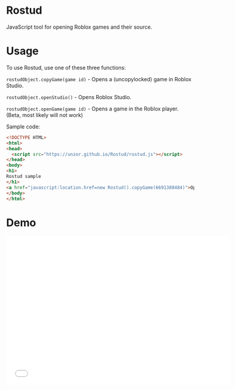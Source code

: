 # Rostud
JavaScript tool for opening Roblox games and their source.

# Usage
To use Rostud, use one of these three functions:

```rostudObject.copyGame(game id)``` - Opens a (uncopylocked) game in Roblox Studio.

```rostudObject.openStudio()``` - Opens Roblox Studio.

```rostudObject.openGame(game id)``` - Opens a game in the Roblox player. (Beta, most likely will not work)

Sample code:
```html
<!DOCTYPE HTML>
<html>
<head>
  <script src="https://unzor.github.io/Rostud/rostud.js"></script>
</head>
<body>
<h1>
Rostud sample
</h1>
<a href="javascript:location.href=new Rostud().copyGame(6691388484)">Open My Game!</a>
</body>
</html>
```

# Demo
<iframe src="demo.html" style="border:0px #ffffff none;" name="myiFrame" scrolling="yes" frameborder="1" marginheight="0px" marginwidth="0px" height="400px" width="600px" allowfullscreen></iframe>
